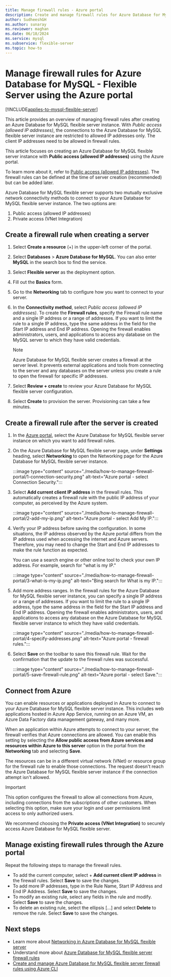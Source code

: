 ```yaml
---
title: Manage firewall rules - Azure portal
description: Create and manage firewall rules for Azure Database for MySQL - Flexible Server using the Azure portal.
author: SudheeshGH
ms.author: sunaray
ms.reviewer: maghan
ms.date: 06/18/2024
ms.service: mysql
ms.subservice: flexible-server
ms.topic: how-to
---
```


# Manage firewall rules for Azure Database for MySQL - Flexible Server using the Azure portal

[!INCLUDE[applies-to-mysql-flexible-server](../includes/applies-to-mysql-flexible-server.md)]

This article provides an overview of managing firewall rules after creating an Azure Database for MySQL flexible server instance. With *Public access (allowed IP addresses)*, the connections to the Azure Database for MySQL flexible server instance are restricted to allowed IP addresses only. The client IP addresses need to be allowed in firewall rules.

This article focuses on creating an Azure Database for MySQL flexible server instance with **Public access (allowed IP addresses)** using the Azure portal.

To learn more about it, refer to [Public access (allowed IP addresses)](./concepts-networking-public.md#public-access-allowed-ip-addresses). The firewall rules can be defined at the time of server creation (recommended) but can be added later.

Azure Database for MySQL flexible server supports two mutually exclusive network connectivity methods to connect to your Azure Database for MySQL flexible server instance. The two options are:

1. Public access (allowed IP addresses)
1. Private access (VNet Integration)

## Create a firewall rule when creating a server

1. Select **Create a resource** (+) in the upper-left corner of the  portal.
1. Select **Databases** > **Azure Database for MySQL**. You can also enter **MySQL** in the search box to find the service.
1. Select **Flexible server** as the deployment option.
1. Fill out the **Basics** form.
1. Go to the **Networking** tab to configure how you want to connect to your server.
1. In the **Connectivity method**, select *Public access (allowed IP addresses)*. To create the **Firewall rules**, specify the Firewall rule name and a single IP address or a range of addresses. If you want to limit the rule to a single IP address, type the same address in the field for the Start IP address and End IP address. Opening the firewall enables administrators, users, and applications to access any database on the MySQL server to which they have valid credentials.

   > [!NOTE]  
   > Azure Database for MySQL flexible server creates a firewall at the server level. It prevents external applications and tools from connecting to the server and any databases on the server unless you create a rule to open the firewall for specific IP addresses.

1. Select **Review + create** to review your Azure Database for MySQL flexible server configuration.
1. Select **Create** to provision the server. Provisioning can take a few minutes.

## Create a firewall rule after the server is created

1. In the [Azure portal](https://portal.azure.com/), select the Azure Database for MySQL flexible server instance on which you want to add firewall rules.

1. On the Azure Database for MySQL flexible server page, under **Settings** heading, select **Networking** to open the Networking page for the Azure Database for MySQL flexible server instance.

   :::image type="content" source="./media/how-to-manage-firewall-portal/1-connection-security.png" alt-text="Azure portal - select Connection Security.":::

1. Select **Add current client IP address** in the firewall rules. This automatically creates a firewall rule with the public IP address of your computer, as perceived by the Azure system.

   :::image type="content" source="./media/how-to-manage-firewall-portal/2-add-my-ip.png" alt-text="Azure portal - select Add My IP.":::

1. Verify your IP address before saving the configuration. In some situations, the IP address observed by the Azure portal differs from the IP address used when accessing the internet and Azure servers. Therefore, you may need to change the Start and End IP addresses to make the rule function as expected.

   You can use a search engine or other online tool to check your own IP address. For example, search for "what is my IP."

   :::image type="content" source="./media/how-to-manage-firewall-portal/3-what-is-my-ip.png" alt-text="Bing search for What is my IP.":::

1. Add more address ranges. In the firewall rules for the Azure Database for MySQL flexible server instance, you can specify a single IP address or a range of addresses. If you want to limit the rule to a single IP address, type the same address in the field for the Start IP address and End IP address. Opening the firewall enables administrators, users, and applications to access any database on the Azure Database for MySQL flexible server instance to which they have valid credentials.

   :::image type="content" source="./media/how-to-manage-firewall-portal/4-specify-addresses.png" alt-text="Azure portal - firewall rules.":::

1. Select **Save** on the toolbar to save this firewall rule. Wait for the confirmation that the update to the firewall rules was successful.

   :::image type="content" source="./media/how-to-manage-firewall-portal/5-save-firewall-rule.png" alt-text="Azure portal - select Save.":::

## Connect from Azure

You can enable resources or applications deployed in Azure to connect to your Azure Database for MySQL flexible server instance. This includes web applications hosted in Azure App Service, running on an Azure VM, an Azure Data Factory data management gateway, and many more.

When an application within Azure attempts to connect to your server, the firewall verifies that Azure connections are allowed. You can enable this setting by selecting the **Allow public access from Azure services and resources within Azure to this server** option in the portal from the **Networking** tab and selecting **Save**.

The resources can be in a different virtual network (VNet) or resource group for the firewall rule to enable those connections. The request doesn't reach the Azure Database for MySQL flexible server instance if the connection attempt isn't allowed.

> [!IMPORTANT]  
> This option configures the firewall to allow all connections from Azure, including connections from the subscriptions of other customers. When selecting this option, make sure your login and user permissions limit access to only authorized users.
> 
> We recommend choosing the **Private access (VNet Integration)** to securely access Azure Database for MySQL flexible server.

## Manage existing firewall rules through the Azure portal

Repeat the following steps to manage the firewall rules.

- To add the current computer, select + **Add current client IP address** in the firewall rules. Select **Save** to save the changes.
- To add more IP addresses, type in the Rule Name, Start IP Address and End IP Address. Select **Save** to save the changes.
- To modify an existing rule, select any fields in the rule and modify. Select **Save** to save the changes.
- To delete an existing rule, select the ellipsis […] and select **Delete** to remove the rule. Select **Save** to save the changes.

## Next steps

- Learn more about [Networking in Azure Database for MySQL flexible server](./concepts-networking.md)
- Understand more about [Azure Database for MySQL flexible server firewall rules](./concepts-networking-public.md#public-access-allowed-ip-addresses)
- [Create and manage Azure Database for MySQL flexible server firewall rules using Azure CLI](./how-to-manage-firewall-cli.md)
